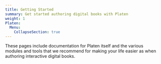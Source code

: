 ```yaml
---
title: Getting Started
summary: Get started authoring digital books with Platen
weight: 1
Platen:
  Menu:
    CollapseSection: true
---
```


These pages include documentation for Platen itself and the various modules and tools that we
recommend for making your life easier as when authoring interactive digital books.

```section
```
